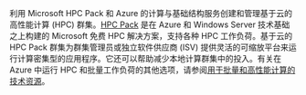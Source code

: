 


利用 Microsoft HPC Pack 和 Azure 的计算与基础结构服务创建和管理基于云的高性能计算 (HPC) 群集。[HPC Pack](https://technet.microsoft.com/zh-cn/library/jj899572.aspx) 是在 Azure 和 Windows Server 技术基础之上构建的 Microsoft 免费 HPC 解决方案，支持各种 HPC 工作负荷。基于云的 HPC Pack 群集为群集管理员或独立软件供应商 (ISV) 提供灵活的可缩放平台来运行计算密集型的应用程序。它还可以帮助减少本地计算群集中的投入。有关在 Azure 中运行 HPC 和批量工作负荷的其他选项，请参阅[用于批量和高性能计算的技术资源](/documentation/articles/big-compute-resources/)。

<!---HONumber=Mooncake_1010_2016-->